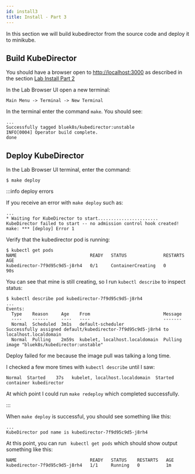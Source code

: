 ```yaml
---
id: install3
title: Install - Part 3
---
```


In this section we will build kubedirector from the source code and deploy it to minikube.

## Build KubeDirector

You should have a browser open to [http://localhost:3000](http://localhost:3000) 
as described in the section [Lab Install Part 2](lab/install2.md#test-minikube)

In the Lab Browser UI open a new terminal:

`Main Menu -> Terminal -> New Terminal`

In the terminal enter the command `make`.  You should see:

```
...
Successfully tagged bluek8s/kubedirector:unstable
INFO[0004] Operator build complete.                     
done
```

## Deploy KubeDirector

In the Lab Browser UI terminal, enter the command:

```
$ make deploy
```

:::info deploy errors

If you receive an error with `make deploy` such as:

```
...
* Waiting for KubeDirector to start.......................
KubeDirector failed to start -- no admission control hook created!
make: *** [deploy] Error 1
```

Verify that the kubedirector pod is running:

```
$ kubectl get pods
NAME                            READY   STATUS              RESTARTS   AGE
kubedirector-7f9d95c9d5-j8rh4   0/1     ContainerCreating   0          90s
```

You can see that mine is still creating, so I run `kubectl describe` to inspect status:

```
$ kubectl describe pod kubedirector-7f9d95c9d5-j8rh4 
...
Events:
  Type    Reason     Age    From                            Message
  ----    ------     ----   ----                            -------
  Normal  Scheduled  3m1s   default-scheduler               Successfully assigned default/kubedirector-7f9d95c9d5-j8rh4 to localhost.localdomain
  Normal  Pulling    2m59s  kubelet, localhost.localdomain  Pulling image "bluek8s/kubedirector:unstable"
```

Deploy failed for me because the image pull was talking a long time.

I checked a few more times with `kubectl describe` until I saw:

```
Normal  Started    37s   kubelet, localhost.localdomain  Started container kubedirector
```

At which point I could run `make redeploy` which completed successfully.

:::



When `make deploy` is successful, you should see something like this:

```
...
KubeDirector pod name is kubedirector-7f9d95c9d5-j8rh4
```

At this point, you  can  run ` kubectl get pods` which should show output something like this:

```
NAME                            READY   STATUS    RESTARTS   AGE
kubedirector-7f9d95c9d5-j8rh4   1/1     Running   0          1m
```